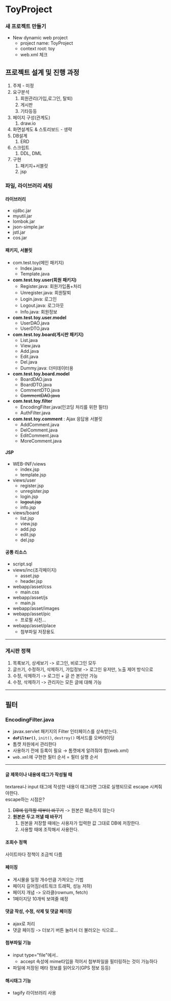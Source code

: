 # ToyProject
### 새 프로젝트 만들기
- New dynamic web project
  - project name: ToyProject
  - context root: toy
  - web.xml 체크

## 프로젝트 설계 및 진행 과정

1. 주제 - 미정
2. 요구분석
   1. 회원관리(가입,로그인, 탈퇴)
   2. 게시판
   3. 기타등등
3. 페이지 구성(관계도)
   1. draw.io
4. 화면설계도 & 스토리보드 - 생략
5. DB설계
   1. ERD
6. 스크립트
   1. DDL, DML
7. 구현
   1. 패키지+서블릿
   2. jsp

### 파일, 라이브러리 세팅
#### 라이브러리
- ojdbc.jar
- myutil.jar
- lombok.jar
- json-simple.jar
- jstl.jar
- cos.jar

#### 패키지, 서블릿
- com.test.toy(메인 패키지)
  - Index.java
  - Template.java
- __com.test.toy.user(회원 패키지)__
  - Register.java: 회원가입폼+처리
  - Unregister.java: 회원탈퇴
  - Login.java: 로그인
  - Logout.java: 로그아웃
  - Info.java: 회원정보
- __com.test.toy.user.model__
  - UserDAO.java
  - UserDTO.java
- __com.test.toy.board(게시판 패키지)__
  - List.java
  - View.java
  - Add.java
  - Edit.java
  - Del.java
  - Dummy.java: 더미데이터용
- __com.test.toy.board.model__
  - BoardDAO.java
  - BoardDTO.java
  - CommentDTO.java
  - ~~CommentDAO.java~~
- __com.test.toy.filter__
  - EncodingFilter.java(인코딩 처리를 위한 필터)
  - AuthFilter.java
- __com.test.toy.comment__ : Ajax 응답용 서블릿
  - AddComment.java
  - DelComment.java
  - EditComment.java
  - MoreComment.java

#### JSP

- WEB-INF/views
  - index.jsp
  - template.jsp
- views/user
  - register.jsp
  - unregister.jsp
  - login.jsp
  - ~~logout.jsp~~
  - info.jsp
- views/board
  - list.jsp
  - view.jsp
  - add.jsp
  - edit.jsp
  - del.jsp

#### 공통 리소스

- script.sql
- views/inc(조각페이지)
  - asset.jsp
  - header.jsp
- webapp/asset/css
  - main.css
- webapp/asset/js
  - main.js
- webapp/asset/images
- webapp/asset/pic
  - 프로필 사진...
- webapp/asset/place
  - 첨부파일 저장용도

---

### 게시판 정책

1. 목록보기, 상세보기 -> 로그인, 비로그인 모두
2. 글쓰기, 수정하기, 삭제하기, 가입정보 -> 로그인 유저만, 노출 제어 방식으로
3. 수정, 삭제하기 -> 로그인 + 글 쓴 본인만 가능
4. 수정, 삭제하기 -> 관리자는 모든 글에 대해 가능

---

## 필터

### EncodingFilter.java

- javax.servlet 패키지의 Filter 인터페이스를 상속받는다.
- __`doFilter()`__, `init()`, `destroy()` 메서드를 오버라이딩
- 톰캣 차원에서 관리한다
- 사용하기 전에 등록이 필요 → 톰캣에게 알려줘야 함(web.xml)
- `web.xml`에 구현한 필터 순서 = 필터 실행 순서

---

#### 글 제목이나 내용에 태그가 작성될 때

textarea나 input 태그에 작성한 내용이 태그라면 그대로 실행되므로 escape 시켜줘야한다. <br>
escape하는 시점은?
1. ~~DB에 입력할 때부터 바꾸기~~ -> 원본은 훼손하지 않는다
2. **원본은 두고 꺼낼 때 바꾸기**
   1. 원본을 저장할 때에는 사용자가 입력한 값 그대로 DB에 저장한다.
   2. 사용할 때에 조작해서 사용한다.
   
#### 조회수 정책

사이트마다 정책이 조금씩 다름

#### 페이징

- 게시물을 일정 개수만큼 가져오는 기법
- 페이지 길어짐(네트워크 트래픽, 성능 저하)
- 페이지 개념 -> 오라클(rownum, fetch)
- 1페이지당 10개씩 보여줄 예정

#### 댓글 작성, 수정, 삭제 및 댓글 페이징

- ajax로 처리
- 댓글 페이징 -> 더보기 버튼 눌러서 더 불러오는 식으로...

#### 첨부파일 기능
- input type="file"에서..
  - accept 속성에 mime타입을 적어서 첨부파일을 필터링하는 것이 가능하다
- 파일에 저장된 메타 정보를 읽어오기(GPS 정보 등등)

#### 해시태그 기능

- tagify 라이브러리 사용